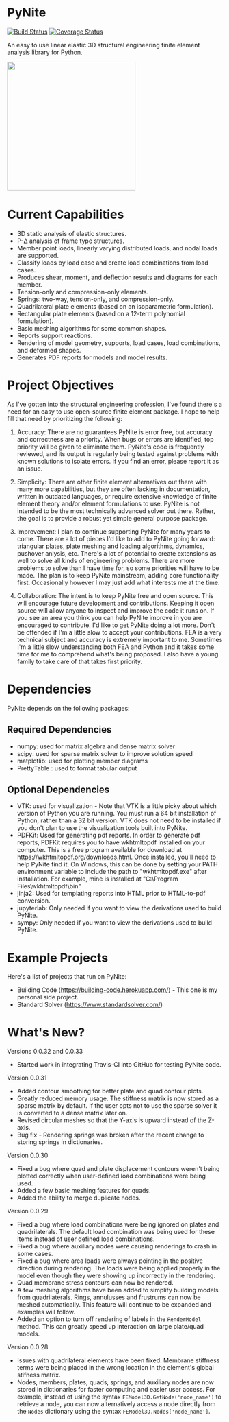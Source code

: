 # PyNite
[![Build Status](https://travis-ci.com/JWock82/PyNite.svg?branch=master)](https://travis-ci.com/JWock82/PyNite)
[![Coverage Status](https://coveralls.io/repos/github/JWock82/PyNite/badge.svg?branch=master)](https://coveralls.io/github/JWock82/PyNite?branch=master)

An easy to use linear elastic 3D structural engineering finite element analysis library for Python.

<div>
<img src="https://github.com/JWock82/PyNite/blob/master/Resources/PyNite%20Bin.PNG" width="300"/>
</div>

# Current Capabilities
* 3D static analysis of elastic structures.
* P-&Delta; analysis of frame type structures.
* Member point loads, linearly varying distributed loads, and nodal loads are supported.
* Classify loads by load case and create load combinations from load cases.
* Produces shear, moment, and deflection results and diagrams for each member.
* Tension-only and compression-only elements.
* Springs: two-way, tension-only, and compression-only.
* Quadrilateral plate elements (based on an isoparametric formulation).
* Rectangular plate elements (based on a 12-term polynomial formulation).
* Basic meshing algorithms for some common shapes.
* Reports support reactions.
* Rendering of model geometry, supports, load cases, load combinations, and deformed shapes.
* Generates PDF reports for models and model results.

# Project Objectives
As I've gotten into the structural engineering profession, I've found there's a need for an easy to use open-source finite element package. I hope to help fill that need by prioritizing the following:

1. Accuracy: There are no guarantees PyNite is error free, but accuracy and correctness are a priority. When bugs or errors are identified, top priority will be given to eliminate them. PyNite's code is frequently reviewed, and its output is regularly being tested against problems with known solutions to isolate errors. If you find an error, please report it as an issue.

2. Simplicity: There are other finite element alternatives out there with many more capabilities, but they are often lacking in documentation, written in outdated languages, or require extensive knowledge of finite element theory and/or element formulations to use. PyNite is not intended to be the most technically advanced solver out there. Rather, the goal is to provide a robust yet simple general purpose package.

4. Improvement: I plan to continue supporting PyNite for many years to come. There are a lot of pieces I'd like to add to PyNite going forward: triangular plates, plate meshing and loading algorithms, dynamics, pushover anlysis, etc. There's a lot of potential to create extensions as well to solve all kinds of engineering problems. There are more problems to solve than I have time for, so some priorities will have to be made. The plan is to keep PyNite mainstream, adding core functionality first. Occasionally however I may just add what interests me at the time.

5. Collaboration: The intent is to keep PyNite free and open source. This will encourage future development and contributions. Keeping it open source will allow anyone to inspect and improve the code it runs on. If you see an area you think you can help PyNite improve in you are encouraged to contribute. I'd like to get PyNite doing a lot more. Don't be offended if I'm a little slow to accept your contributions. FEA is a very technical subject and accuracy is extremely important to me. Sometimes I'm a little slow understanding both FEA and Python and it takes some time for me to comprehend what's being proposed. I also have a young family to take care of that takes first priority.

# Dependencies
PyNite depends on the following packages:
## Required Dependencies
* numpy: used for matrix algebra and dense matrix solver
* scipy: used for sparse matrix solver to improve solution speed
* matplotlib: used for plotting member diagrams
* PrettyTable : used to format tabular output

## Optional Dependencies
* VTK: used for visualization - Note that VTK is a little picky about which version of Python you are running. You must run a 64 bit installation of Python, rather than a 32 bit version. VTK does not need to be installed if you don't plan to use the visualization tools built into PyNite.
* PDFKit: Used for generating pdf reports. In order to generate pdf reports, PDFKit requires you to have wkhtmltopdf installed on your computer. This is a free program available for download at https://wkhtmltopdf.org/downloads.html. Once installed, you'll need to help PyNite find it. On Windows, this can be done by setting your PATH environment variable to include the path to "wkhtmltopdf.exe" after installation. For example, mine is installed at "C:\Program Files\wkhtmltopdf\bin"
* jinja2: Used for templating reports into HTML prior to HTML-to-pdf conversion.
* jupyterlab: Only needed if you want to view the derivations used to build PyNite.
* sympy: Only needed if you want to view the derivations used to build PyNite.

# Example Projects
Here's a list of projects that run on PyNite:

* Building Code (https://building-code.herokuapp.com/) - This one is my personal side project.
* Standard Solver (https://www.standardsolver.com/)

# What's New?
Versions 0.0.32 and 0.0.33
* Started work in integrating Travis-CI into GitHub for testing PyNite code.

Version 0.0.31
* Added contour smoothing for better plate and quad contour plots.
* Greatly reduced memory usage. The stiffness matrix is now stored as a sparse matrix by default.
  If the user opts not to use the sparse solver it is converted to a dense matrix later on.
* Revised circular meshes so that the Y-axis is upward instead of the Z-axis.
* Bug fix - Rendering springs was broken after the recent change to storing springs in dictionaries.

Version 0.0.30
* Fixed a bug where quad and plate displacement contours weren't being plotted correctly when user-defined load combinations were being used.
* Added a few basic meshing features for quads.
* Added the ability to merge duplicate nodes.

Version 0.0.29
* Fixed a bug where load combinations were being ignored on plates and quadrilaterals. The default load combination was being used for these items instead of user defined load combinations.
* Fixed a bug where auxiliary nodes were causing renderings to crash in some cases.
* Fixed a bug where area loads were always pointing in the positive direction during rendering. The loads were being applied properly in the model even though they were showing up incorrectly in the rendering.
* Quad membrane stress contours can now be rendered.
* A few meshing algorithms have been added to simplify building models from quadrilaterals. Rings, annulusses and frustrums can now be meshed automatically. This feature will continue to be expanded and examples will follow.
* Added an option to turn off rendering of labels in the `RenderModel` method. This can greatly speed up interaction on large plate/quad models.

Version 0.0.28
* Issues with quadrilateral elements have been fixed. Membrane stiffness terms were being placed in the wrong location in the element's global stifness matrix.
* Nodes, members, plates, quads, springs, and auxiliary nodes are now stored in dictionaries for faster computing and easier user access. For example, instead of using the syntax `FEModel3D.GetNode('node_name')` to retrieve a node, you can now alternatively access a node directly from the `Nodes` dictionary using the syntax `FEModel3D.Nodes['node_name']`.

